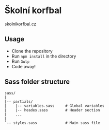 # Školní korfbal
skolnikorfbal.cz

## Usage
- Clone the repository
- Run `npm install` in the directory
- Run `Gulp`
- Code away!

## Sass folder structure

    sass/
    |
    |-- partials/
    |    |-- variables.sass		# Global variables
    |	 |-- heades.sass		# Header section
    |	 ...
    |
    `-- styles.sass				# Main sass file
